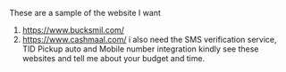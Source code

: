 These are a sample of the website I want
1. https://www.bucksmil.com/  
2. https://www.cashmaal.com/ 
i also need the SMS verification service, TID Pickup auto
and Mobile number integration 
kindly see these websites and tell me about your budget and time.

